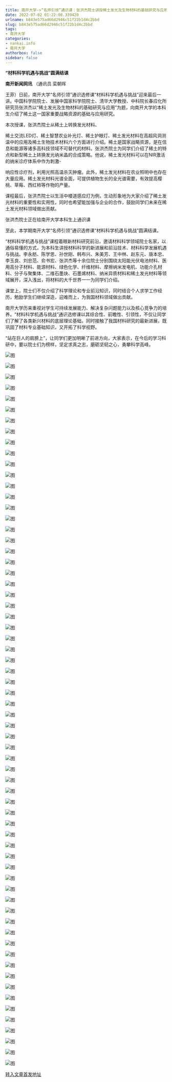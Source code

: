 ```yaml
---
title: 南开大学->“名师引领”通识课：张洪杰院士讲授稀土发光及生物材料的基础研究与应用 | nankai.info
date: 2022-07-02 01:22:08.339420
urlname: b843e575ad66d2946c51f22b1d4c2bbd
slug: b843e575ad66d2946c51f22b1d4c2bbd
tags: 
- 南开大学
categories:
- nankai.info
- 南开大学
authorbox: false
sidebar: false
---
```

**“材料科学机遇与挑战”圆满结课**

**南开新闻网讯** （通讯员 栾朝晖

王菲）日前，南开大学“名师引领”通识选修课“材料科学机遇与挑战”迎来最后一讲。中国科学院院士、发展中国家科学院院士、清华大学教授、中科院长春应化所研究员张洪杰以“稀土发光及生物材料的基础研究与应用”为题，向南开大学的本科生介绍了稀土这一国家重要战略资源的基础与应用研究。

本次授课，张洪杰院士从稀土上转换发光材料、
<!--more-->
稀土交流LED灯、稀土智慧农业补光灯、稀土护眼灯、稀土发光材料在高超风洞测温中的应用及稀土生物技术材料六个方面进行介绍。稀土是国家战略资源，是在信息和能源等诸多高科技领域不可替代的材料。张洪杰院士为同学们介绍了稀土的特点和新型稀土上转换发光纳米晶的合成策略。他说，稀土发光材料可以在NIR激活的纳米诊疗体系中作为刺激-

响应性诊疗剂，利用光照高温杀灭肿瘤。此外，稀土发光材料在农业照明中也存在大量应用。稀土发光材料光谱全面，可提供植物生长的全光谱需要，有效提高樱桃、草莓、西红柿等作物的产量。

课程最后，张洪杰院士以生活中楼道感应灯为例，生动形象地为大家介绍了稀土发光材料的重要性和实用性，同时也希望能加强与企业的合作，鼓励同学们未来在稀土发光材料领域做出贡献。

张洪杰院士正在给南开大学本科生上通识课

至此，本学期南开大学“名师引领”通识选修课“材料科学机遇与挑战”圆满结课。

“材料科学机遇与挑战”课程着眼新材料研究前沿，邀请材料科学领域院士名家，以通俗易懂的方式，为本科生讲授材料科学的新进展和前沿技术、材料科学发展机遇与挑战。李永舫、陈学思、孙世刚、韩布兴、朱美芳、王中林、赵东元、唐本忠、李玉良、刘忠范、俞书宏、张洪杰等十余位院士分别围绕太阳能光伏电池材料、医用高分子材料、能源材料、绿色化学、纤维材料、摩擦纳米发电机、功能介孔材料、分子与聚集体、二维石墨炔、石墨烯材料、纳米异质材料和稀土发光材料等领域展开，深入浅出，将材料的大千世界一一为同学们介绍。

课堂上，院士们不仅介绍了科学理论和专业前沿知识，同时结合个人求学工作经历，勉励学生们继续深造，迎难而上，为我国材料领域做出贡献。

南开大学历来重视对学生可持续发展能力、解决复杂问题能力以及核心竞争力的培养。“材料科学机遇与挑战”通识选修课以其综合性、前瞻性、引领性，不仅让同学们了解了各类新兴材料的底层理论基础，同时接触了我国材料研究的最新进展，既巩固了材料专业基础知识，又开拓了科学视野。

“站在巨人的肩膀上”，让同学们更加明晰了前进方向，大家表示，在今后的学习科研中，要以院士们为榜样，坚定求真之志，磨砺坚韧之心，勇攀科学高峰。

![图](http://news.nankai.edu.cn/ywsd/system/2022/06/25/g)

![图](http://news.nankai.edu.cn/ywsd/system/2022/06/25/p)

![图](http://news.nankai.edu.cn/ywsd/system/2022/06/25/j)

![图](http://news.nankai.edu.cn/ywsd/system/2022/06/25/)

![图](http://news.nankai.edu.cn/ywsd/system/2022/06/25/a)

![图](http://news.nankai.edu.cn/ywsd/system/2022/06/25/2)

![图](http://news.nankai.edu.cn/ywsd/system/2022/06/25/5)

![图](http://news.nankai.edu.cn/ywsd/system/2022/06/25/0)

![图](http://news.nankai.edu.cn/ywsd/system/2022/06/25/7)

![图](http://news.nankai.edu.cn/ywsd/system/2022/06/25/8)

![图](http://news.nankai.edu.cn/ywsd/system/2022/06/25/7)

![图](http://news.nankai.edu.cn/ywsd/system/2022/06/25/2)

![图](http://news.nankai.edu.cn/ywsd/system/2022/06/25/_)

![图](http://news.nankai.edu.cn/ywsd/system/2022/06/25/2)

![图](http://news.nankai.edu.cn/ywsd/system/2022/06/25/6)

![图](http://news.nankai.edu.cn/ywsd/system/2022/06/25/4)

![图](http://news.nankai.edu.cn/ywsd/system/2022/06/25/6)

![图](http://news.nankai.edu.cn/ywsd/system/2022/06/25/4)

![图](http://news.nankai.edu.cn/ywsd/system/2022/06/25/0)

![图](http://news.nankai.edu.cn/ywsd/system/2022/06/25/0)

![图](http://news.nankai.edu.cn/ywsd/system/2022/06/25/0)

![图](http://news.nankai.edu.cn/ywsd/system/2022/06/25/3)

![图](http://news.nankai.edu.cn/ywsd/system/2022/06/25/0)

![图](http://news.nankai.edu.cn/ywsd/system/2022/06/25/0)

![图](http://news.nankai.edu.cn/)

![图](http://news.nankai.edu.cn/ywsd/system/2022/06/25/4)

![图](http://news.nankai.edu.cn/ywsd/system/2022/06/25/6)

![图](http://news.nankai.edu.cn/ywsd/system/2022/06/25/4)

![图](http://news.nankai.edu.cn/)

![图](http://news.nankai.edu.cn/ywsd/system/2022/06/25/0)

![图](http://news.nankai.edu.cn/ywsd/system/2022/06/25/0)

![图](http://news.nankai.edu.cn/ywsd/system/2022/06/25/0)

![图](http://news.nankai.edu.cn/)

![图](http://news.nankai.edu.cn/ywsd/system/2022/06/25/3)

![图](http://news.nankai.edu.cn/ywsd/system/2022/06/25/0)

![图](http://news.nankai.edu.cn/ywsd/system/2022/06/25/0)

![图](http://news.nankai.edu.cn/)

![图](http://news.nankai.edu.cn/ywsd/system/2022/06/25/c)

![图](http://news.nankai.edu.cn/ywsd/system/2022/06/25/i)

![图](http://news.nankai.edu.cn/ywsd/system/2022/06/25/p)

![图](http://news.nankai.edu.cn/)

![图](http://news.nankai.edu.cn/ywsd/system/2022/06/25/n)

![图](http://news.nankai.edu.cn/ywsd/system/2022/06/25/c)

![图](http://news.nankai.edu.cn/ywsd/system/2022/06/25/)

![图](http://news.nankai.edu.cn/ywsd/system/2022/06/25/u)

![图](http://news.nankai.edu.cn/ywsd/system/2022/06/25/d)

![图](http://news.nankai.edu.cn/ywsd/system/2022/06/25/e)

![图](http://news.nankai.edu.cn/ywsd/system/2022/06/25/)

![图](http://news.nankai.edu.cn/ywsd/system/2022/06/25/i)

![图](http://news.nankai.edu.cn/ywsd/system/2022/06/25/a)

![图](http://news.nankai.edu.cn/ywsd/system/2022/06/25/k)

![图](http://news.nankai.edu.cn/ywsd/system/2022/06/25/n)

![图](http://news.nankai.edu.cn/ywsd/system/2022/06/25/a)

![图](http://news.nankai.edu.cn/ywsd/system/2022/06/25/n)

![图](http://news.nankai.edu.cn/ywsd/system/2022/06/25/)

![图](http://news.nankai.edu.cn/ywsd/system/2022/06/25/s)

![图](http://news.nankai.edu.cn/ywsd/system/2022/06/25/w)

![图](http://news.nankai.edu.cn/ywsd/system/2022/06/25/e)

![图](http://news.nankai.edu.cn/ywsd/system/2022/06/25/n)

![图](http://news.nankai.edu.cn/)

![图](http://news.nankai.edu.cn/)

![图](http://news.nankai.edu.cn/ywsd/system/2022/06/25/:)

![图](http://news.nankai.edu.cn/ywsd/system/2022/06/25/p)

![图](http://news.nankai.edu.cn/ywsd/system/2022/06/25/t)

![图](http://news.nankai.edu.cn/ywsd/system/2022/06/25/t)

![图](http://news.nankai.edu.cn/ywsd/system/2022/06/25/h)

[转入文章首发地址](http://news.nankai.edu.cn/ywsd/system/2022/06/25/030051837.shtml)